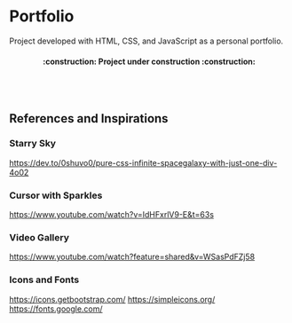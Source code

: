 # Portfolio

Project developed with HTML, CSS, and JavaScript as a personal portfolio.


<h4 align="center"> 
    :construction: Project under construction :construction:
</h4>

<br/>
<br/>

## References and Inspirations

### Starry Sky
https://dev.to/0shuvo0/pure-css-infinite-spacegalaxy-with-just-one-div-4o02

### Cursor with Sparkles
https://www.youtube.com/watch?v=IdHFxrlV9-E&t=63s

### Video Gallery
https://www.youtube.com/watch?feature=shared&v=WSasPdFZj58

### Icons and Fonts
https://icons.getbootstrap.com/
https://simpleicons.org/
https://fonts.google.com/